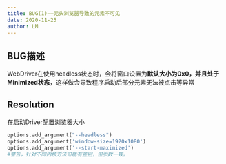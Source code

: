 ```yaml
---
title: BUG(1)——无头浏览器导致的元素不可见
date: 2020-11-25
author: LM
---
```


## BUG描述

WebDriver在使用headless状态时，会将窗口设置为**默认大小为0x0，并且处于Minimized状态**，这样做会导致程序启动后部分元素无法被点击等异常

## Resolution

在启动Driver配置浏览器大小

```python
options.add_argument("--headless")
options.add_argument('window-size=1920x1080')
options.add_argument('--start-maximized')
#警告，针对不同内核方法可能有差别，但参数一致。
```

